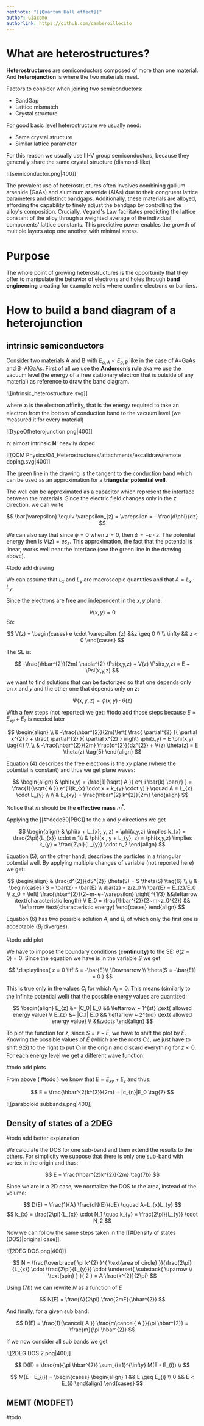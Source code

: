 ```yaml
---
nextnote: "[[Quantum Hall effect]]"
author: Giacomo
authorlink: https://github.com/gamberoillecito
---
```

# What are heterostructures?
**Heterostructures** are semiconductors composed of more than one material. And **heterojunction** is where the two materials meet.

Factors to consider when joining two semiconductors:
- BandGap
- Lattice mismatch
- Crystal structure

For good basic level heterostructure we usually need:
- Same crystal structure
- Similar lattice parameter

For this reason we usually use III-V group semiconductors, because they generally share the same crystal structure (diamond-like)

![[semiconductor.png|400]]

The prevalent use of heterostructures often involves combining gallium arsenide (GaAs) and aluminum arsenide (AlAs) due to their congruent lattice parameters and distinct bandgaps. Additionally, these materials are alloyed, affording the capability to finely adjust the bandgap by controlling the alloy's composition. Crucially, Vegard's Law facilitates predicting the lattice constant of the alloy through a weighted average of the individual components' lattice constants. This predictive power enables the growth of multiple layers atop one another with minimal stress.

# Purpose
The whole point of growing heterostructures is the opportunity that they offer to manipulate the behavior of electrons and holes through **band engineering** creating for example wells where confine electrons or barriers.

# How to build a band diagram of a heterojunction
## intrinsic semiconductors
Consider two materials A and B with $E_{g,A} < E_{g,B}$ like in the case of A=GaAs and B=AlGaAs. First of all we use the **Anderson’s rule** aka we use the vacuum level (he energy of a free stationary electron that is outside of any material) as reference to draw the band diagram.

![[intrinsic_heterostructure.svg]]

where $\varkappa_{i}$ is the electron affinity, that is the energy required to take an electron from the bottom of conduction band to the vacuum level (we measured it for every material)

![[typeOfheterojunction.png|400]]


**n**: almost intrinsic
**N**: heavily doped

![[QCM Physics/04_Heterostructures/attachments/excalidraw/remote doping.svg|400]]

The green line in the drawing is the tangent to the conduction band which can be used as an approximation for a **triangular potential well**.

The well can be approximated as a capacitor which represent the interface between the materials.
Since the electric field changes only in the $z$ direction, we can write 

$$
\bar{\varepsilon} \equiv \varepsilon_{z} = \varepsilon = - \frac{d\phi}{dz}
$$

We can also say that since $\phi = 0$ when $z = 0$, then $\phi = -\varepsilon \cdot z$. The potential energy then is $V(z) = e \varepsilon_{z}$.
This approximation, the fact that the potential is linear, works well near the interface (see the green line in the drawing above).

#todo add drawing

We can assume that $L_{x}$ and $L_{y}$ are macroscopic quantities and that $A = L_{x} \cdot L_{y}$.

Since the electrons are free and independent in the $x,y$ plane:

$$
V(x,y) = 0
$$
So:

$$
V(z) = \begin{cases}
e \cdot \varepsilon_{z} &&z \geq 0 \\ \\
\infty && z < 0
\end{cases}
$$

The SE is:

$$
-\frac{\hbar^{2}}{2m} \nabla^{2} \Psi(x,y,z) + V(z) \Psi(x,y,z) = E ~ \Psi(x,y,z)
$$

we want to find solutions that can be factorized so that one depends only on $x$ and $y$ and the other one that depends only on $z$:

$$
\Psi(x,y,z) = \phi(x,y) \cdot \theta(z)
$$

With a few steps (not reported) we get:
#todo add those steps because $E = E_{xy} + E_{z}$ is needed later

$$
\begin{align} \\
 & -\frac{\hbar^{2}}{2m}\left( \frac{ \partial^{2} }{ \partial x^{2} } + \frac{ \partial^{2} }{ \partial x^{2} }  \right) \phi(x,y) = E \phi(x,y) \tag{4} \\ \\
 & -\frac{\hbar^{2}}{2m} \frac{d^{2}}{dz^{2}} + V(z) \theta(z) = E \theta(z) \tag{5}
\end{align}
$$

Equation (4) describes the free electrons is the $xy$ plane (where the potential is constant) and thus we get plane waves: 

$$
\begin{align}
 & \phi(x,y) = \frac{1}{\sqrt{ A }} e^{ i \bar{k} \bar{r} } = \frac{1}{\sqrt{ A }} e^{ i(k_{x} \cdot x + k_{y} \cdot y) }  \qquad A = L_{x} \cdot L_{y} \\
 \\
 & E_{xy} = \frac{\hbar^{2} k^{2}}{2m}
\end{align}
$$

Notice that $m$ should be the **effective mass** $m^{*}$.

Applying the [[#^dedc30|PBC]] to the $x$ and $y$ directions we get 

$$
\begin{align}
 & \phi(x + L_{x}, y, z) = \phi(x,y,z) \implies k_{x} = \frac{2\pi}{L_{x}} \cdot n_1\\
 & \phi(x , y + L_{y}, z) = \phi(x,y,z) \implies k_{y} = \frac{2\pi}{L_{y}} \cdot n_2
\end{align}
$$

Equation (5), on the other hand, describes the particles in a triangular potential well. By applying multiple changes of variable (not reported here) we get:

$$
\begin{align}
 & \frac{d^{2}}{dS^{2}} \theta(S) = S \theta(S) \tag{6} \\ \\
& \begin{cases}
S = \bar{z} - \bar{E}  \\
\bar{z} = z/z_0 \\
\bar{E} = E_{z}/E_0 \\
z_0 = \left[ \frac{\hbar^{2}}{2~m~e~\varepsilon} \right]^{1/3} &&\leftarrow \text{characteristic length} \\
E_0 = \frac{\hbar^{2}}{2~m~z_0^{2}}  && \leftarrow \text{characteristic energy}
\end{cases}
\end{align}
$$

Equation (6) has two possible solution $A_{i}$ and $B_{i}$ of which only the first one is acceptable ($B_{i}$ diverges).

#todo add plot

We have to impose the boundary conditions (**continuity**) to the SE:  $\theta(z = 0) = 0$. Since the equation we have is in the variable $S$ we get 

$$
\displaylines{
z = 0 \iff S = -\bar{E}\\
\Downarrow \\
\theta(S = -\bar{E}) = 0
}
$$

This is true only in the values $C_{i}$ for which $A_{i} = 0$. This means (similarly to the infinite potential well) that the possible energy values are quantized:

$$
\begin{align}
 E_{z} &= |C_0| E_0 && \leftarrow ~ 1^{st} \text{ allowed energy value} \\
E_{z} &= |C_1| E_0 && \leftarrow ~ 2^{nd} \text{ allowed energy value} \\
 &&\vdots
\end{align}
$$

To plot the function for $z$, since $S = z - \bar{E}$, we have to shift the plot by $\bar{E}$. Knowing the possible values of $\bar{E}$ (which are the roots $C_{i}$), we just have to shift $\theta(S)$ to the right to put $C_{i}$ in the origin and discard everything for $z < 0$.
For each energy level we get a different wave function.

#todo add plots

From above ( #todo ) we know that $E = E_{xy} + E_{z}$ and thus:

$$
E = \frac{\hbar^{2}k^{2}}{2m} + |c_{n}|E_0 \tag{7}
$$



![[paraboloid subbands.png|400]]

## Density of states of a 2DEG

#todo add better explanation

We calculate the DOS for one sub-band and then extend the results to the others. For simplicity we suppose that there is only one sub-band with vertex in the origin and thus:

$$
E = \frac{\hbar^{2}k^{2}}{2m} \tag{7b}
$$

Since we are in a 2D case, we normalize the DOS to the area, instead of the volume:

$$
D(E) = \frac{1}{A} \frac{dN(E)}{dE} \qquad A=L_{x}L_{y} 
$$
$$   
k_{x} = \frac{2\pi}{L_{x}} \cdot N_1 \quad k_{y} = \frac{2\pi}{L_{y}} \cdot N_2
$$

Now we can follow the same steps taken in the [[#Density of states (DOS)|original case]].

![[2DEG DOS.png|400]]

$$
N = \frac{\overbrace{ \pi k^{2} }^{ \text{area of circle} }}{\frac{2\pi}{L_{x}} \cdot \frac{2\pi}{L_{y}}} \cdot \underset{ \substack{ \uparrow \\ \text{spin} } }{ 2 } = A \frac{k^{2}}{2\pi}
$$

Using $(7b)$ we can rewrite $N$ as a function of $E$ 

$$
N(E) = \frac{A}{2\pi} \frac{2mE}{\hbar^{2}}
$$

And finally, for a given sub band:

$$
D(E) = \frac{1}{\cancel{ A }} \frac{m\cancel{ A }}{\pi \hbar^{2}} = \frac{m}{\pi \hbar^{2}}
$$

If we now consider all sub bands we get 

![[2DEG DOS 2.png|400]]

$$
D(E) = \frac{m}{\pi \hbar^{2}} \sum_{i=1}^{\infty} M(E - E_{i}) \\
$$

$$
M(E - E_{i}) = \begin{cases}
\begin{align}
1 && E \geq E_{i} \\
0 && E < E_{i}
\end{align}
\end{cases}
$$

## MEMT (MODFET)

#todo 

